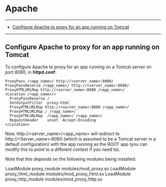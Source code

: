 # Apache

---

* [Configure Apache to proxy for an app running on Tomcat](#a6e645e7-e82e-46d4-8f30-cf6737a8f481)

---




<div id="a6e645e7-e82e-46d4-8f30-cf6737a8f481">

## Configure Apache to proxy for an app running on Tomcat

</div>

To configure Apache to proxy for an app running on a Tomcat server on port 8080, in **httpd.conf**:

    ProxyPass /<app_name>/ http://<server_name>:8080/
    ProxyPassReverse /<app_name>/ http://<server_name>:8080/
    ProxyHTMLURLMap http://<server_name>:8080 /<app_name>/
    <Location /<app_name>/>
      ProxyPassReverse /
      SetOutputFilter  proxy-html
      ProxyHTMLURLMap http://<server_name>:8080 /<app_name>/
      ProxyHTMLURLMap / /<app_name>/
      ProxyHTMLURLMap  /<app_name>/ /<app_name>/
      RequestHeader    unset  Accept-Encoding
    </Location>

  Now, http://\<server_name>/\<app_name> will redirect to http://\<Server_name>:8080 (which is assumed to be a Tomcat
  server in a default configuration) with the app running as the ROOT app (you can modify this to point to a different
  context if you need to).

  Note that this depends on the following modules being installed:

  LoadModule proxy_module modules/mod_proxy.so
  LoadModule proxy_html_module modules/mod_proxy_html.so
  LoadModule proxy_http_module modules/mod_proxy_http.so
